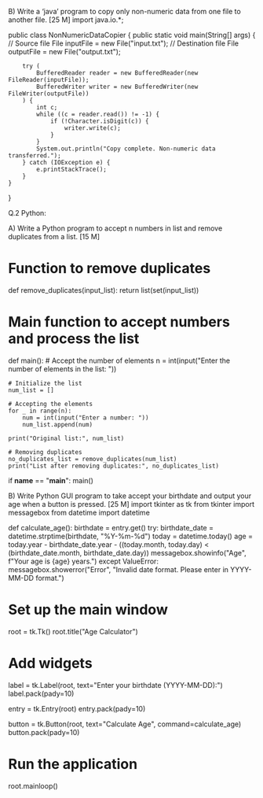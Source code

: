 
B)	Write a ‘java’ program to copy only non-numeric data from one file to another file.
[25 M]
	import java.io.*;

public class NonNumericDataCopier {
    public static void main(String[] args) {
        // Source file
        File inputFile = new File("input.txt");
        // Destination file
        File outputFile = new File("output.txt");

        try (
            BufferedReader reader = new BufferedReader(new FileReader(inputFile));
            BufferedWriter writer = new BufferedWriter(new FileWriter(outputFile))
        ) {
            int c;
            while ((c = reader.read()) != -1) {
                if (!Character.isDigit(c)) {
                    writer.write(c);
                }
            }
            System.out.println("Copy complete. Non-numeric data transferred.");
        } catch (IOException e) {
            e.printStackTrace();
        }
    }
}


Q.2	Python:

A)	Write a Python program to accept n numbers in list and remove duplicates from a list.	[15 M]
# Function to remove duplicates
def remove_duplicates(input_list):
    return list(set(input_list))

# Main function to accept numbers and process the list
def main():
    # Accept the number of elements
    n = int(input("Enter the number of elements in the list: "))

    # Initialize the list
    num_list = []

    # Accepting the elements
    for _ in range(n):
        num = int(input("Enter a number: "))
        num_list.append(num)

    print("Original list:", num_list)

    # Removing duplicates
    no_duplicates_list = remove_duplicates(num_list)
    print("List after removing duplicates:", no_duplicates_list)

if __name__ == "__main__":
    main()

B)	Write Python GUI program to take accept your birthdate and output your age when a button is pressed.	[25 M]
import tkinter as tk
from tkinter import messagebox
from datetime import datetime

def calculate_age():
    birthdate = entry.get()
    try:
        birthdate_date = datetime.strptime(birthdate, "%Y-%m-%d")
        today = datetime.today()
        age = today.year - birthdate_date.year - ((today.month, today.day) < (birthdate_date.month, birthdate_date.day))
        messagebox.showinfo("Age", f"Your age is {age} years.")
    except ValueError:
        messagebox.showerror("Error", "Invalid date format. Please enter in YYYY-MM-DD format.")

# Set up the main window
root = tk.Tk()
root.title("Age Calculator")

# Add widgets
label = tk.Label(root, text="Enter your birthdate (YYYY-MM-DD):")
label.pack(pady=10)

entry = tk.Entry(root)
entry.pack(pady=10)

button = tk.Button(root, text="Calculate Age", command=calculate_age)
button.pack(pady=10)

# Run the application
root.mainloop()

